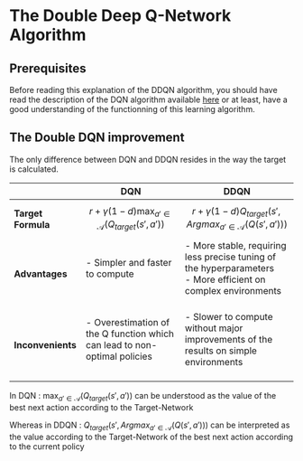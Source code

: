 # The Double Deep Q-Network Algorithm

## Prerequisites

Before reading this explanation of the DDQN algorithm, you should have read the description of the DQN algorithm available [here](https://github.com/iamtitouche/DeepRL/tree/main/1-DQN/DQN) or at least, have a good understanding of the functionning of this learning algorithm.

## The Double DQN improvement

The only difference between DQN and DDQN resides in the way the target is calculated.

| | DQN     | DDQN                                 |
|----|------------------|--------------------------------------------------------|
| **Target Formula** | $$r + \gamma (1 - d) \max_{a' \in \mathcal{A}}(Q_{target}(s', a'))$$ | $$r + \gamma (1 - d)Q_{target}(s', Argmax_{a' \in \mathcal{A}}(Q(s', a')))$$     |
| **Advantages** |- Simpler and faster to compute<br><br> | - More stable, requiring less precise tuning of the hyperparameters<br>- More efficient on complex environments<br><br> |
| **Inconvenients** |- Overestimation of the Q function which can lead to non-optimal policies<br><br> | - Slower to compute without major improvements of the results on simple environments<br><br> |

In DQN : $\max_{a' \in \mathcal{A}}(Q_{target}(s', a'))$ can be understood as the value of the best next action according to the Target-Network

Whereas in DDQN : $Q_{target}(s', Argmax_{a' \in \mathcal{A}}(Q(s', a')))$ can be interpreted as the value according to the Target-Network of the best next action according to the current policy